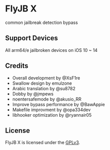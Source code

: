 # FlyJB X
common jailbreak detection bypass

## Support Devices
All arm64/e jailbroken devices on iOS 10 ~ 14

## Credits
- Overall development by @XsF1re
- Swallow design by emulzone
- Arabic translation by @su8782
- Dobby by @jmpews
- noentersafemode by @akusio_RR
- Improve bypass performance by @BawAppie
- Makefile improvment by @opa334dev
- libhooker optimization by @ryannair05

## License
FlyJB X is licensed under the [GPLv3](LICENSE).
